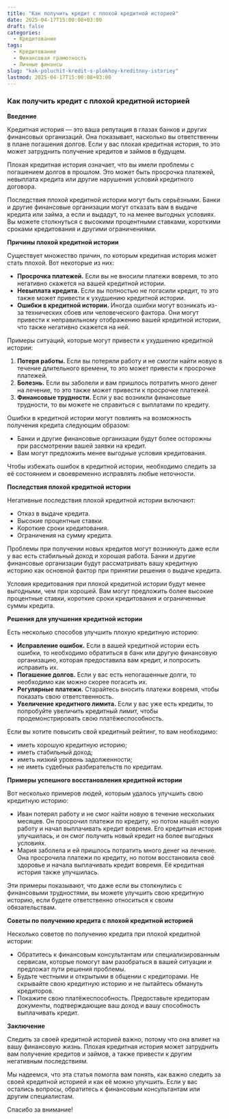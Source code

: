 ```yaml
---
title: "Как получить кредит с плохой кредитной историей"
date: 2025-04-17T15:00:08+03:00
draft: false
categories:
  - Кредитование
tags:
  - Кредитование
  - Финансовая грамотность
  - Личные финансы
slug: "kak-poluchit-kredit-s-plokhoy-kreditnoy-istoriey"
lastmod: 2025-04-17T15:00:08+03:00
---
```




### Как получить кредит с плохой кредитной историей

**Введение**

Кредитная история — это ваша репутация в глазах банков и других финансовых организаций. Она показывает, насколько вы ответственны в плане погашения долгов. Если у вас плохая кредитная история, то это может затруднить получение кредитов и займов в будущем.

Плохая кредитная история означает, что вы имели проблемы с погашением долгов в прошлом. Это может быть просрочка платежей, невыплата кредита или другие нарушения условий кредитного договора.

Последствия плохой кредитной истории могут быть серьёзными. Банки и другие финансовые организации могут отказать вам в выдаче кредита или займа, а если и выдадут, то на менее выгодных условиях. Вы можете столкнуться с высокими процентными ставками, короткими сроками кредитования и другими ограничениями.



**Причины плохой кредитной истории**

Существует множество причин, по которым кредитная история может стать плохой. Вот некоторые из них:

* **Просрочка платежей.** Если вы не вносили платежи вовремя, то это негативно скажется на вашей кредитной истории.
* **Невыплата кредита.** Если вы полностью не погасили кредит, то это также может привести к ухудшению кредитной истории.
* **Ошибки в кредитной истории.** Иногда ошибки могут возникать из-за технических сбоев или человеческого фактора. Они могут привести к неправильному отображению вашей кредитной истории, что также негативно скажется на ней.

Примеры ситуаций, которые могут привести к ухудшению кредитной истории:

1. **Потеря работы.** Если вы потеряли работу и не смогли найти новую в течение длительного времени, то это может привести к просрочке платежей.
2. **Болезнь.** Если вы заболели и вам пришлось потратить много денег на лечение, то это также может привести к просрочке платежей.
3. **Финансовые трудности.** Если у вас возникли финансовые трудности, то вы можете не справиться с выплатами по кредиту.

Ошибки в кредитной истории могут повлиять на возможность получения кредита следующим образом:

* Банки и другие финансовые организации будут более осторожны при рассмотрении вашей заявки на кредит.
* Вам могут предложить менее выгодные условия кредитования.

Чтобы избежать ошибок в кредитной истории, необходимо следить за её состоянием и своевременно исправлять любые неточности.



**Последствия плохой кредитной истории**

Негативные последствия плохой кредитной истории включают:

* Отказ в выдаче кредита.
* Высокие процентные ставки.
* Короткие сроки кредитования.
* Ограничения на сумму кредита.

Проблемы при получении новых кредитов могут возникнуть даже если у вас есть стабильный доход и хорошая работа. Банки и другие финансовые организации будут рассматривать вашу кредитную историю как основной фактор при принятии решения о выдаче кредита.

Условия кредитования при плохой кредитной истории будут менее выгодными, чем при хорошей. Вам могут предложить более высокие процентные ставки, короткие сроки кредитования и ограниченные суммы кредита.



**Решения для улучшения кредитной истории**

Есть несколько способов улучшить плохую кредитную историю:

* **Исправление ошибок.** Если в вашей кредитной истории есть ошибки, то необходимо обратиться в банк или другую финансовую организацию, которая предоставила вам кредит, и попросить исправить их.
* **Погашение долгов.** Если у вас есть непогашенные долги, то необходимо как можно скорее погасить их.
* **Регулярные платежи.** Старайтесь вносить платежи вовремя, чтобы показать свою ответственность.
* **Увеличение кредитного лимита.** Если у вас уже есть кредиты, то попробуйте увеличить кредитный лимит, чтобы продемонстрировать свою платёжеспособность.

Если вы хотите повысить свой кредитный рейтинг, то вам необходимо:

* иметь хорошую кредитную историю;
* иметь стабильный доход;
* иметь низкий уровень задолженности;
* не иметь судебных разбирательств по кредитам.



**Примеры успешного восстановления кредитной истории**

Вот несколько примеров людей, которым удалось улучшить свою кредитную историю:

* Иван потерял работу и не смог найти новую в течение нескольких месяцев. Он просрочил платежи по кредиту, но потом нашёл новую работу и начал выплачивать кредит вовремя. Его кредитная история улучшилась, и он смог получить новый кредит на более выгодных условиях.
* Мария заболела и ей пришлось потратить много денег на лечение. Она просрочила платежи по кредиту, но потом восстановила своё здоровье и начала выплачивать кредит вовремя. Её кредитная история также улучшилась.

Эти примеры показывают, что даже если вы столкнулись с финансовыми трудностями, вы можете улучшить свою кредитную историю, если будете ответственно относиться к своим обязательствам.



**Советы по получению кредита с плохой кредитной историей**

Несколько советов по получению кредита при плохой кредитной истории:

* Обратитесь к финансовым консультантам или специализированным сервисам, которые помогут вам разобраться в вашей ситуации и предложат пути решения проблемы.
* Будьте честными и открытыми в общении с кредиторами. Не скрывайте свою кредитную историю и не пытайтесь обмануть кредиторов.
* Покажите свою платёжеспособность. Предоставьте кредиторам документы, подтверждающие ваш доход и вашу способность выплачивать кредит.



**Заключение**

Следить за своей кредитной историей важно, потому что она влияет на вашу финансовую жизнь. Плохая кредитная история может затруднить вам получение кредитов и займов, а также привести к другим негативным последствиям.

Мы надеемся, что эта статья помогла вам понять, как важно следить за своей кредитной историей и как её можно улучшить. Если у вас остались вопросы, обратитесь к финансовым консультантам или другим специалистам.

Спасибо за внимание!


